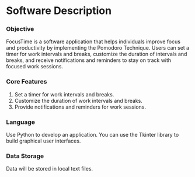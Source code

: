 # Software Description

### Objective

FocusTime is a software application that helps individuals improve focus and productivity by implementing the Pomodoro Technique. Users can set a timer for work intervals and breaks, customize the duration of intervals and breaks, and receive notifications and reminders to stay on track with focused work sessions.

### Core Features

1. Set a timer for work intervals and breaks.  
2. Customize the duration of work intervals and breaks.  
3. Provide notifications and reminders for work sessions.  

### Language

Use Python to develop an application. You can use the Tkinter library to build graphical user interfaces.

### Data Storage

Data will be stored in local text files.